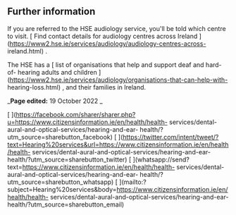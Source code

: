 ##  Further information

If you are referred to the HSE audiology service, you'll be told which centre
to visit. [ Find contact details for audiology centres across Ireland
](https://www2.hse.ie/services/audiology/audiology-centres-across-
ireland.html) .

The HSE has a [ list of organisations that help and support deaf and hard-of-
hearing adults and children
](https://www2.hse.ie/services/audiology/organisations-that-can-help-with-
hearing-loss.html) , and their families in Ireland.

_**Page edited:** 19 October 2022 _

[
](https://facebook.com/sharer/sharer.php?u=https://www.citizensinformation.ie/en/health/health-
services/dental-aural-and-optical-services/hearing-and-ear-
health/?utm_source=sharebutton_facebook) [
](https://twitter.com/intent/tweet/?text=Hearing%20services&url=https://www.citizensinformation.ie/en/health/health-
services/dental-aural-and-optical-services/hearing-and-ear-
health/?utm_source=sharebutton_twitter) [
](whatsapp://send?text=https://www.citizensinformation.ie/en/health/health-
services/dental-aural-and-optical-services/hearing-and-ear-
health/?utm_source=sharebutton_whatsapp) [
](mailto:?subject=Hearing%20services&body=https://www.citizensinformation.ie/en/health/health-
services/dental-aural-and-optical-services/hearing-and-ear-
health/?utm_source=sharebutton_email) [ ](javascript:void\(0\))
